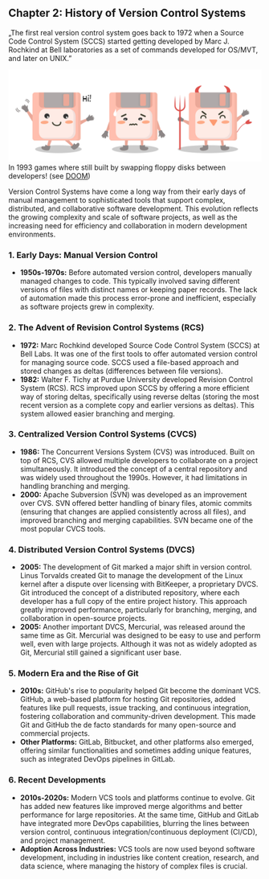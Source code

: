 ## Chapter 2: History of Version Control Systems

„The first real version control system goes back to 1972 when a Source Code Control System (SCCS) started getting developed by Marc J. Rochkind at Bell laboratories as a set of commands developed for OS/MVT, and later on UNIX.”

![](/Pasted%20image%2020240826132641.png)
In 1993 games where still built by swapping floppy disks between developers! (see [DOOM](https://de.wikipedia.org/wiki/Doom_(1993)))

Version Control Systems have come a long way from their early days of manual management to sophisticated tools that support complex, distributed, and collaborative software development. This evolution reflects the growing complexity and scale of software projects, as well as the increasing need for efficiency and collaboration in modern development environments.

### 1. **Early Days: Manual Version Control**
   - **1950s-1970s:** Before automated version control, developers manually managed changes to code. This typically involved saving different versions of files with distinct names or keeping paper records. The lack of automation made this process error-prone and inefficient, especially as software projects grew in complexity.

### 2. **The Advent of Revision Control Systems (RCS)**
   - **1972:** Marc Rochkind developed Source Code Control System (SCCS) at Bell Labs. It was one of the first tools to offer automated version control for managing source code. SCCS used a file-based approach and stored changes as deltas (differences between file versions).
   - **1982:** Walter F. Tichy at Purdue University developed Revision Control System (RCS). RCS improved upon SCCS by offering a more efficient way of storing deltas, specifically using reverse deltas (storing the most recent version as a complete copy and earlier versions as deltas). This system allowed easier branching and merging.

### 3. **Centralized Version Control Systems (CVCS)**
   - **1986:** The Concurrent Versions System (CVS) was introduced. Built on top of RCS, CVS allowed multiple developers to collaborate on a project simultaneously. It introduced the concept of a central repository and was widely used throughout the 1990s. However, it had limitations in handling branching and merging.
   - **2000:** Apache Subversion (SVN) was developed as an improvement over CVS. SVN offered better handling of binary files, atomic commits (ensuring that changes are applied consistently across all files), and improved branching and merging capabilities. SVN became one of the most popular CVCS tools.

### 4. **Distributed Version Control Systems (DVCS)**
   - **2005:** The development of Git marked a major shift in version control. Linus Torvalds created Git to manage the development of the Linux kernel after a dispute over licensing with BitKeeper, a proprietary DVCS. Git introduced the concept of a distributed repository, where each developer has a full copy of the entire project history. This approach greatly improved performance, particularly for branching, merging, and collaboration in open-source projects.
   - **2005:** Another important DVCS, Mercurial, was released around the same time as Git. Mercurial was designed to be easy to use and perform well, even with large projects. Although it was not as widely adopted as Git, Mercurial still gained a significant user base.

### 5. **Modern Era and the Rise of Git**
   - **2010s:** GitHub's rise to popularity helped Git become the dominant VCS. GitHub, a web-based platform for hosting Git repositories, added features like pull requests, issue tracking, and continuous integration, fostering collaboration and community-driven development. This made Git and GitHub the de facto standards for many open-source and commercial projects.
   - **Other Platforms:** GitLab, Bitbucket, and other platforms also emerged, offering similar functionalities and sometimes adding unique features, such as integrated DevOps pipelines in GitLab.

### 6. **Recent Developments**
   - **2010s-2020s:** Modern VCS tools and platforms continue to evolve. Git has added new features like improved merge algorithms and better performance for large repositories. At the same time, GitHub and GitLab have integrated more DevOps capabilities, blurring the lines between version control, continuous integration/continuous deployment (CI/CD), and project management.
   - **Adoption Across Industries:** VCS tools are now used beyond software development, including in industries like content creation, research, and data science, where managing the history of complex files is crucial.



